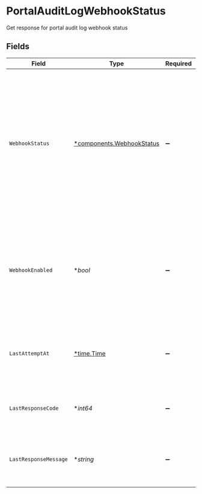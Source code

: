 # PortalAuditLogWebhookStatus

Get response for portal audit log webhook status


## Fields

| Field                                                                                                                                                                          | Type                                                                                                                                                                           | Required                                                                                                                                                                       | Description                                                                                                                                                                    | Example                                                                                                                                                                        |
| ------------------------------------------------------------------------------------------------------------------------------------------------------------------------------ | ------------------------------------------------------------------------------------------------------------------------------------------------------------------------------ | ------------------------------------------------------------------------------------------------------------------------------------------------------------------------------ | ------------------------------------------------------------------------------------------------------------------------------------------------------------------------------ | ------------------------------------------------------------------------------------------------------------------------------------------------------------------------------ |
| `WebhookStatus`                                                                                                                                                                | [*components.WebhookStatus](../../models/components/webhookstatus.md)                                                                                                          | :heavy_minus_sign:                                                                                                                                                             | Current status of a webhook. `active` indicates the webhook is sending or ready to send requests.<br/>`inactive` indicates the webhook has been turned off due to failed attempts. | active                                                                                                                                                                         |
| `WebhookEnabled`                                                                                                                                                               | **bool*                                                                                                                                                                        | :heavy_minus_sign:                                                                                                                                                             | Configured status of a webhook. `enabled` indicates the client will accept requests.<br/>`disabled` indicates the client will not accept requests.                             | true                                                                                                                                                                           |
| `LastAttemptAt`                                                                                                                                                                | [*time.Time](https://pkg.go.dev/time#Time)                                                                                                                                     | :heavy_minus_sign:                                                                                                                                                             | The last time a request was made to the webhook, regardless of outcome.                                                                                                        | 2023-03-21T09:29:14.52Z                                                                                                                                                        |
| `LastResponseCode`                                                                                                                                                             | **int64*                                                                                                                                                                       | :heavy_minus_sign:                                                                                                                                                             | The last response code received from the webhook.                                                                                                                              | 401                                                                                                                                                                            |
| `LastResponseMessage`                                                                                                                                                          | **string*                                                                                                                                                                      | :heavy_minus_sign:                                                                                                                                                             | The last message received from the webhook. Useful for debugging.                                                                                                              | Unauthenticated                                                                                                                                                                |